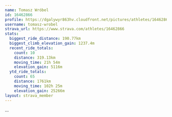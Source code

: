 ```yaml
---
name: Tomasz Wróbel
id: 16462866
profile: https://dgalywyr863hv.cloudfront.net/pictures/athletes/16462866/10169785/1/large.jpg
username: tomasz-wrobel
strava_url: https://www.strava.com/athletes/16462866
stats:
  biggest_ride_distance: 190.77km
  biggest_climb_elevation_gain: 1237.4m
  recent_ride_totals:
    count: 10
    distance: 319.13km
    moving_time: 21h 54m
    elevation_gain: 5116m
  ytd_ride_totals:
    count: 65
    distance: 1761km
    moving_time: 102h 25m
    elevation_gain: 25266m
layout: strava_member
--- 
```

...
